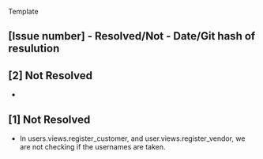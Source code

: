 Template
## [Issue number] - Resolved/Not - Date/Git hash of resulution 

## [2] Not Resolved
-  

## [1] Not Resolved 
- In users.views.register_customer, and user.views.register_vendor, we are not checking
if the usernames are taken.  
